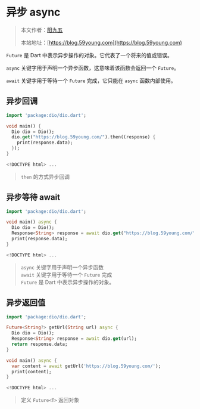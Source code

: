 # 异步 async

> 本文作者：[阳九五](https://github.com/CN-YoungYang)
>
> 本站地址：[https://blog.59young.com](https://blog.59young.com)

`Future` 是 Dart 中表示异步操作的对象。它代表了一个将来的值或错误。

`async` 关键字用于声明一个异步函数，这意味着该函数会返回一个 `Future`。

`await` 关键字用于等待一个 `Future` 完成，它只能在 `async` 函数内部使用。

## 异步回调
```dart
import 'package:dio/dio.dart';

void main() {
  Dio dio = Dio();
  dio.get("https://blog.59young.com/").then((response) {
    print(response.data);
  });
}

<!DOCTYPE html> ...
```
> `then` 的方式异步回调

## 异步等待 await
```dart
import 'package:dio/dio.dart';

void main() async {
  Dio dio = Dio();
  Response<String> response = await dio.get("https://blog.59young.com/");
  print(response.data);
}

<!DOCTYPE html> ...
```
> `async` 关键字用于声明一个异步函数  
> `await` 关键字用于等待一个 `Future` 完成  
> `Future` 是 Dart 中表示异步操作的对象。

## 异步返回值
```dart
import 'package:dio/dio.dart';

Future<String?> getUrl(String url) async {
  Dio dio = Dio();
  Response<String> response = await dio.get(url);
  return response.data;
}

void main() async {
  var content = await getUrl('https://blog.59young.com/');
  print(content);
}

<!DOCTYPE html> ...
```
> 定义 `Future<T>` 返回对象